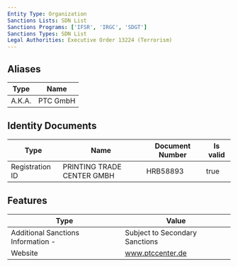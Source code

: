 ```yaml
---
Entity Type: Organization
Sanctions Lists: SDN List
Sanctions Programs: ['IFSR', 'IRGC', 'SDGT']
Sanctions Types: SDN List
Legal Authorities: Executive Order 13224 (Terrorism)
---
```


## Aliases
| Type  | Name      | 
|-------|-----------|
| A.K.A. | PTC GmbH |

## Identity Documents
| Type  | Name      | Document Number | Is valid |
|-------|-----------|-----------------|----------|
| Registration ID | PRINTING TRADE CENTER GMBH | HRB58893 | true |

## Features
| Type  | Value      |
|-------|------------|
| Additional Sanctions Information - | Subject to Secondary Sanctions |
| Website | www.ptccenter.de |
